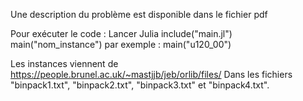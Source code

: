 Une description du problème est disponible dans le fichier pdf


Pour exécuter le code :
Lancer Julia
include("main.jl")
main("nom_instance")        par exemple : main("u120_00")


Les instances viennent de https://people.brunel.ac.uk/~mastjjb/jeb/orlib/files/
Dans les fichiers "binpack1.txt", "binpack2.txt", "binpack3.txt" et "binpack4.txt".